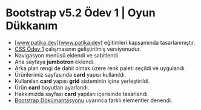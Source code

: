 # Bootstrap v5.2 Ödev 1 | Oyun Dükkanım
- [www.patika.dev](www.patika.dev) eğitimleri kapsamında tasarlanmıştır.
- [CSS Ödev 1](https://github.com/BerkayBideci/CSS-Odev-1) çalışmasının geliştirilmiş versiyonudur.
- Navigasyon menüsü eklendi ve sabitlendi.
- Ana sayfaya **jumbotron** eklendi.
- Arka plan rengi de dahil olmak üzere renk paleti seçildi ve uygulandı.
- Ürünlerimiz sayfasında **card** yapısı kullanıldı.
- Kullanılan **card** yapısı **grid** sisteminin içine yerleştirildi.
- Ürün **card** boyutları ayarlandı.
- Hakkımızda sayfası **card** yapıları içerisinde tasarlandı.
- [Bootstrap Dökümantasyonu](https://getbootstrap.com/docs/5.2/getting-started/introduction/) uyarınca farklı elementler denendi.